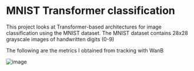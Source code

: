 # MNIST Transformer classification

This project looks at Transformer-based architectures for image classification using the MNIST dataset. The MNIST dataset contains 28x28  grayscale images of handwritten digits (0-9)

The following are the metrics I obtained from tracking with WanB

![image](https://github.com/user-attachments/assets/f022857d-bec2-4854-bde1-b8b912734d46)
